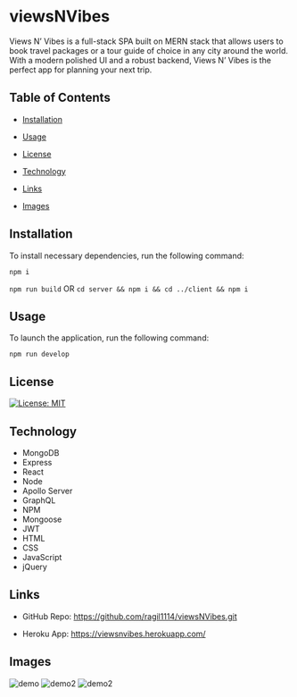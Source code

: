 # viewsNVibes

Views N’ Vibes is a full-stack SPA built on MERN stack that allows users to book travel packages or a tour guide of choice in any city around the world. With a modern polished UI and a robust backend, Views N’ Vibes is the perfect app for planning your next trip.


## Table of Contents

- [Installation](#installation)

- [Usage](#usage)

- [License](#license)

- [Technology](#technology)

- [Links](#Links)

- [Images](#Images)

## Installation

To install necessary dependencies, run the following command:

``` npm i ```

``` npm run build ``` 
OR 
``` cd server && npm i && cd ../client && npm i ```

## Usage

To launch the application, run the following command:

``` npm run develop ```

## License

[![License: MIT](https://img.shields.io/badge/License-MIT-yellow.svg)](https://opensource.org/licenses/MIT)

## Technology

- MongoDB
- Express
- React
- Node
- Apollo Server
- GraphQL
- NPM
- Mongoose
- JWT
- HTML
- CSS
- JavaScript
- jQuery

## Links

- GitHub Repo:
https://github.com/ragil1114/viewsNVibes.git

- Heroku App:
https://viewsnvibes.herokuapp.com/

## Images

![demo](https://github.com/ragil1114/viewsNVibes/blob/main/client/public/demo.png)
![demo2](https://github.com/ragil1114/viewsNVibes/blob/main/client/public/demo2.png)
![demo2](https://github.com/ragil1114/viewsNVibes/blob/main/client/public/demo2.png)
